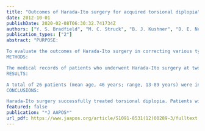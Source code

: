 ```yaml
---
title: "Outcomes of Harada-Ito surgery for acquired torsional diplopia"
date: 2012-10-01
publishDate: 2020-02-08T06:30:32.741734Z
authors: ["Y. S. Bradfield", "M. C. Struck", "B. J. Kushner", "D. E. Neely", "D. A. Plager", "R. E. Gangnon"]
publication_types: ["2"]
abstract: "PURPOSE:

To evaluate the outcomes of Harada-Ito surgery in correcting various types of torsional diplopia.
METHODS:

The medical records of patients who underwent Harada-Ito surgery at two academic institutions were retrospectively reviewed. Data collected included etiology of torsional diplopia, strabismus and torsion measurements, reoperation rate, patient symptoms, and use of prism. Postoperative success was defined as a lack of diplopia in the primary position at distance and downgaze at near with or without prism. Failure was defined as persistent torsional diplopia; partial success was defined as surgical success but with restrictive strabismus in the secondary gaze positions.
RESULTS:

A total of 26 patients (mean age, 46 years; range, 13-89 years) were included. Of these, 17 had superior oblique palsy. The mean follow-up duration was 2 years (range, 2-60 months). The surgical outcome was success in 73% of patients, partial success in 7%, and failure in 19%. All patients with ≤10° of torsion preoperatively obtained surgical success. Patients in the failure group had higher amounts of preoperative torsion compared to the success group (P = 0.009). The reoperation rate was 23%, including four patients with additional surgery for downgaze esotropia or torsion. One-third of the patients wore a prism immediately after surgery.
CONCLUSIONS:

Harada-Ito surgery successfully treated torsional diplopia. Patients with ≤10° of preoperative torsion had a better outcome. Downgaze diplopia was a common reason for additional surgery."
featured: false
publication: "*J AAPOS*"
url_pdf: https://www.jaapos.org/article/S1091-8531(12)00289-3/fulltext
---
```


